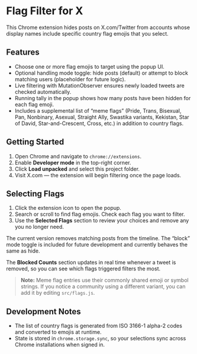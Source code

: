 # Flag Filter for X

This Chrome extension hides posts on X.com/Twitter from accounts whose display names include specific country flag emojis that you select.

## Features

- Choose one or more flag emojis to target using the popup UI.
- Optional handling mode toggle: hide posts (default) or attempt to block matching users (placeholder for future logic).
- Live filtering with MutationObserver ensures newly loaded tweets are checked automatically.
- Running tally in the popup shows how many posts have been hidden for each flag emoji.
- Includes a supplemental list of “meme flags” (Pride, Trans, Bisexual, Pan, Nonbinary, Asexual, Straight Ally, Swastika variants, Kekistan, Star of David, Star-and-Crescent, Cross, etc.) in addition to country flags.

## Getting Started

1. Open Chrome and navigate to `chrome://extensions`.
2. Enable **Developer mode** in the top-right corner.
3. Click **Load unpacked** and select this project folder.
4. Visit X.com — the extension will begin filtering once the page loads.

## Selecting Flags

1. Click the extension icon to open the popup.
2. Search or scroll to find flag emojis. Check each flag you want to filter.
3. Use the **Selected Flags** section to review your choices and remove any you no longer need.

The current version removes matching posts from the timeline. The “block” mode toggle is included for future development and currently behaves the same as hide.

The **Blocked Counts** section updates in real time whenever a tweet is removed, so you can see which flags triggered filters the most.

> **Note:** Meme flag entries use their commonly shared emoji or symbol strings. If you notice a community using a different variant, you can add it by editing `src/flags.js`.

## Development Notes

- The list of country flags is generated from ISO 3166-1 alpha-2 codes and converted to emojis at runtime.
- State is stored in `chrome.storage.sync`, so your selections sync across Chrome installations when signed in.
